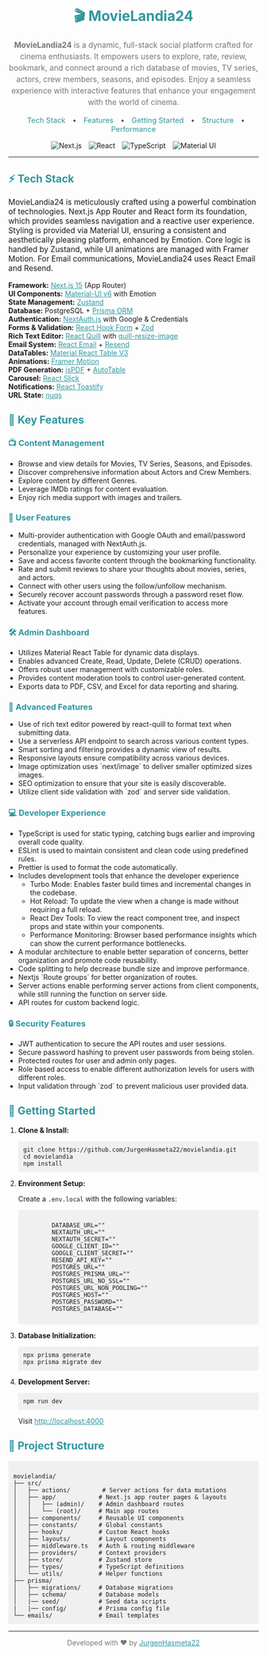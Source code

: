 <div align="center">
  <h1 style="color: #30969f;">🎬 MovieLandia24</h1>

  <p align="center" style="font-size: 1.1em; color: #777; line-height: 1.5;">
    <strong>MovieLandia24</strong> is a dynamic, full-stack social platform crafted for cinema enthusiasts. It empowers users to explore, rate, review, bookmark, and connect around a rich database of movies, TV series, actors, crew members, seasons, and episodes. Enjoy a seamless experience with interactive features that enhance your engagement with the world of cinema.
  </p>

  <p align="center" style="font-size: 1.05em; color: #555;">
    <a href="#tech-stack" style="margin: 0 10px; color: #30969f; text-decoration: none;">Tech Stack</a> •
    <a href="#key-features" style="margin: 0 10px; color: #30969f; text-decoration: none;">Features</a> •
    <a href="#getting-started" style="margin: 0 10px; color: #30969f; text-decoration: none;">Getting Started</a> •
    <a href="#project-structure" style="margin: 0 10px; color: #30969f; text-decoration: none;">Structure</a> •
     <a href="#performance-improvements" style="margin: 0 10px; color: #30969f; text-decoration: none;">Performance</a>
  </p>

  <p align="center">
    <img src="https://img.shields.io/badge/Next.js-15-black?style=flat-square&logo=next.js" alt="Next.js" style="margin: 0 5px;"/>
    <img src="https://img.shields.io/badge/React-19-blue?style=flat-square&logo=react" alt="React" style="margin: 0 5px;"/>
    <img src="https://img.shields.io/badge/TypeScript-5-blue?style=flat-square&logo=typescript" alt="TypeScript" style="margin: 0 5px;"/>
    <img src="https://img.shields.io/badge/MUI-6-blue?style=flat-square&logo=mui" alt="Material UI" style="margin: 0 5px;"/>
  </p>
</div>

---

<h2 style="color:#30969f;" id="tech-stack">⚡ Tech Stack</h2>
<p style="font-size:1.1em;">
  MovieLandia24 is meticulously crafted using a powerful combination of technologies. Next.js App Router and React form its foundation, which provides seamless navigation and a reactive user experience. Styling is provided via Material UI, ensuring a consistent and aesthetically pleasing platform, enhanced by Emotion. Core logic is handled by Zustand, while UI animations are managed with Framer Motion. For Email communications, MovieLandia24 uses React Email and Resend.
</p>
  <ul style="list-style-type: none; padding-left: 0;">
        <li><strong>Framework:</strong> <a href="https://nextjs.org/" style="color:#30969f;" target="_blank">Next.js 15</a> (App Router)</li>
        <li><strong>UI Components:</strong> <a href="https://mui.com/" style="color:#30969f;" target="_blank">Material-UI v6</a> with Emotion</li>
        <li><strong>State Management:</strong> <a href="https://github.com/pmndrs/zustand" style="color:#30969f;" target="_blank">Zustand</a></li>
        <li><strong>Database:</strong> PostgreSQL + <a href="https://www.prisma.io/" style="color:#30969f;" target="_blank">Prisma ORM</a></li>
        <li><strong>Authentication:</strong> <a href="https://next-auth.js.org/" style="color:#30969f;" target="_blank">NextAuth.js</a> with Google & Credentials</li>
        <li><strong>Forms & Validation:</strong> <a href="https://react-hook-form.com/" style="color:#30969f;" target="_blank">React Hook Form</a> + <a href="https://zod.dev/" style="color:#30969f;" target="_blank">Zod</a></li>
         <li><strong>Rich Text Editor:</strong> <a href="https://github.com/zenoamaro/react-quill" style="color:#30969f;" target="_blank">React Quill</a> with <a href="https://www.npmjs.com/package/quill-resize-image" style="color:#30969f;" target="_blank">quill-resize-image</a></li>
        <li><strong>Email System:</strong> <a href="https://react.email/" style="color:#30969f;" target="_blank">React Email</a> + <a href="https://resend.com/" style="color:#30969f;" target="_blank">Resend</a></li>
        <li><strong>DataTables:</strong> <a href="https://www.material-react-table.com/" style="color:#30969f;" target="_blank">Material React Table V3</a></li>
        <li><strong>Animations:</strong> <a href="https://www.framer.com/motion/" style="color:#30969f;" target="_blank">Framer Motion</a></li>
        <li><strong>PDF Generation:</strong> <a href="https://github.com/parallax/jsPDF" style="color:#30969f;" target="_blank">jsPDF</a> + <a href="https://github.com/simonbengtsson/jsPDF-AutoTable" style="color:#30969f;" target="_blank">AutoTable</a></li>
        <li><strong>Carousel:</strong> <a href="https://react-slick.neostack.com/" style="color:#30969f;" target="_blank">React Slick</a></li>
        <li><strong>Notifications:</strong> <a href="https://fkhadra.github.io/react-toastify/" style="color:#30969f;" target="_blank">React Toastify</a></li>
         <li><strong>URL State:</strong> <a href="https://www.npmjs.com/package/nuqs" style="color:#30969f;" target="_blank">nuqs</a></li>
  </ul>

<h2 style="color:#30969f;" id="key-features">🚀 Key Features</h2>

<h3 style="color:#30969f;">📺 Content Management</h3>
 <ul style="list-style-type: disc; padding-left: 20px;">
    <li>Browse and view details for Movies, TV Series, Seasons, and Episodes.</li>
    <li>Discover comprehensive information about Actors and Crew Members.</li>
    <li>Explore content by different Genres.</li>
    <li>Leverage IMDb ratings for content evaluation.</li>
      <li>Enjoy rich media support with images and trailers.</li>
 </ul>

<h3 style="color:#30969f;">👤 User Features</h3>
 <ul style="list-style-type: disc; padding-left: 20px;">
        <li>Multi-provider authentication with Google OAuth and email/password credentials, managed with NextAuth.js.</li>
        <li>Personalize your experience by customizing your user profile.</li>
        <li>Save and access favorite content through the bookmarking functionality.</li>
        <li>Rate and submit reviews to share your thoughts about movies, series, and actors.</li>
        <li>Connect with other users using the follow/unfollow mechanism.</li>
        <li>Securely recover account passwords through a password reset flow.</li>
          <li>Activate your account through email verification to access more features.</li>
 </ul>

<h3 style="color:#30969f;">🛠 Admin Dashboard</h3>
  <ul style="list-style-type: disc; padding-left: 20px;">
        <li>Utilizes Material React Table for dynamic data displays.</li>
        <li>Enables advanced Create, Read, Update, Delete (CRUD) operations.</li>
        <li>Offers robust user management with customizable roles.</li>
        <li>Provides content moderation tools to control user-generated content.</li>
        <li>Exports data to PDF, CSV, and Excel for data reporting and sharing.</li>
  </ul>
  
 <h3 style="color:#30969f;">🎯 Advanced Features</h3>
  <ul style="list-style-type: disc; padding-left: 20px;">
      <li>Use of rich text editor powered by react-quill to format text when submitting data.</li>
        <li>Use a serverless API endpoint to search across various content types.</li>
      <li>Smart sorting and filtering provides a dynamic view of results.</li>
       <li>Responsive layouts ensure compatibility across various devices.</li>
        <li>Image optimization uses `next/image` to deliver smaller optimized sizes images.</li>
     <li>SEO optimization to ensure that your site is easily discoverable.</li>
       <li>Utilize client side validation with `zod` and server side validation.</li>
  </ul>

 <h3 style="color:#30969f;">💻 Developer Experience</h3>
  <ul style="list-style-type: disc; padding-left: 20px;">
      <li>TypeScript is used for static typing, catching bugs earlier and improving overall code quality.</li>
      <li>ESLint is used to maintain consistent and clean code using predefined rules.</li>
      <li>Prettier is used to format the code automatically.</li>
       <li>Includes development tools that enhance the developer experience
         <ul>
             <li>Turbo Mode: Enables faster build times and incremental changes in the codebase.</li>
             <li>Hot Reload: To update the view when a change is made without requiring a full reload.</li>
              <li>React Dev Tools: To view the react component tree, and inspect props and state within your components.</li>
              <li>Performance Monitoring: Browser based performance insights which can show the current performance bottlenecks.</li>
         </ul>
       </li>
        <li>A modular architecture to enable better separation of concerns, better organization and promote code reusability.</li>
       <li>Code splitting to help decrease bundle size and improve performance.</li>
      <li>Nextjs `Route groups` for better organization of routes.</li>
     <li>Server actions enable performing server actions from client components, while still running the function on server side.</li>
    <li> API routes for custom backend logic.</li>
  </ul>

 <h3 style="color:#30969f;">🔒 Security Features</h3>
  <ul style="list-style-type: disc; padding-left: 20px;">
      <li>JWT authentication to secure the API routes and user sessions.</li>
        <li>Secure password hashing to prevent user passwords from being stolen.</li>
        <li>Protected routes for user and admin only pages.</li>
       <li>Role based access to enable different authorization levels for users with different roles.</li>
       <li>Input validation through `zod` to prevent malicious user provided data.</li>
  </ul>

<h2 style="color:#30969f;" id="getting-started">🏁 Getting Started</h2>

<ol style="padding-left: 20px;">
  <li><strong>Clone & Install:</strong>
    <pre style="overflow: auto; background-color:#f0f0f0; padding:10px;"><code>git clone https://github.com/JurgenHasmeta22/movielandia.git
cd movielandia
npm install</code></pre>
  </li>
   <li><strong>Environment Setup:</strong>
    <p>
        Create a <code>.env.local</code> with the following variables:
        </p>
       <pre style="background-color:#f0f0f0; padding:10px; overflow:auto"><code>
        DATABASE_URL=""
        NEXTAUTH_URL=""
        NEXTAUTH_SECRET=""
        GOOGLE_CLIENT_ID=""
        GOOGLE_CLIENT_SECRET=""
        RESEND_API_KEY=""
        POSTGRES_URL=""
        POSTGRES_PRISMA_URL=""
        POSTGRES_URL_NO_SSL=""
        POSTGRES_URL_NON_POOLING=""
        POSTGRES_HOST=""
        POSTGRES_PASSWORD=""
        POSTGRES_DATABASE=""
    </code></pre>
  </li>
   <li><strong>Database Initialization:</strong>
    <pre style="overflow: auto; background-color:#f0f0f0; padding:10px;"><code>npx prisma generate
npx prisma migrate dev</code></pre>
  </li>
   <li><strong>Development Server:</strong>
     <pre style="overflow: auto; background-color:#f0f0f0; padding:10px;"><code>npm run dev</code></pre>
    <p>Visit <a href="http://localhost:4000" style="color:#30969f;" target="_blank">http://localhost:4000</a></p>
  </li>
 </ol>
 <h2 style="color:#30969f;" id="project-structure">📁 Project Structure</h2>

<pre style="overflow: auto; background-color: #f0f0f0; padding: 10px;"><code>
movielandia/
├── src/
│   ├── actions/         # Server actions for data mutations
│   ├── app/            # Next.js app router pages & layouts
│   │   ├── (admin)/    # Admin dashboard routes
│   │   └── (root)/     # Main app routes
│   ├── components/     # Reusable UI components
│   ├── constants/      # Global constants
│   ├── hooks/          # Custom React hooks
│   ├── layouts/        # Layout components
│   ├── middleware.ts   # Auth & routing middleware
│   ├── providers/      # Context providers
│   ├── store/          # Zustand store
│   ├── types/          # TypeScript definitions
│   └── utils/          # Helper functions
├── prisma/
│   ├── migrations/     # Database migrations
│   ├── schema/         # Database models
│   |── seed/           # Seed data scripts
|   |── config/         # Prisma config file
└── emails/             # Email templates
</code></pre>

---

<div align="center">
  <p style="color: #777; font-size: 1em;">Developed with ❤️ by <a href="https://github.com/JurgenHasmeta22" style="color:#30969f;">JurgenHasmeta22</a></p>
</div>
